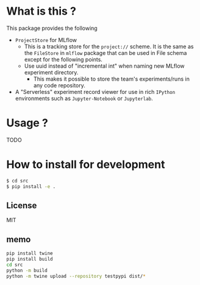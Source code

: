 # What is this ?

This package provides the following
- `ProjectStore` for MLflow
    - This is a tracking store for the `project://` scheme. It is the same as the `FileStore` in `mlflow` package that can be used in File schema except for the following points.
    - Use uuid instead of "incremental int" when naming new MLflow experiment directory.
        - This makes it possible to store the team's experiments/runs in any code repository.
- A "Serverless" experiment record viewer for use in rich `IPython` environments such as `Jupyter-Notebook` or `Jupyterlab`.


# Usage ?

TODO

# How to install for development

```bash
$ cd src
$ pip install -e .
```

## License
MIT


## memo

```bash
pip install twine
pip install build
cd src
python -m build 
python -m twine upload --repository testpypi dist/*
```
